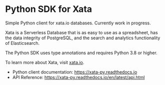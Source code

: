 # Python SDK for Xata

Simple Python client for xata.io databases. Currently work in progress.

Xata is a Serverless Database that is as easy to use as a spreadsheet, has the
data integrity of PostgreSQL, and the search and analytics functionality of
Elasticsearch.

The Python SDK uses type annotations and requires Python 3.8 or higher.

To learn more about Xata, visit [xata.io](https://xata.io).

- Python client documentation: https://xata-py.readthedocs.io
- API Reference: https://xata-py.readthedocs.io/en/latest/api.html
